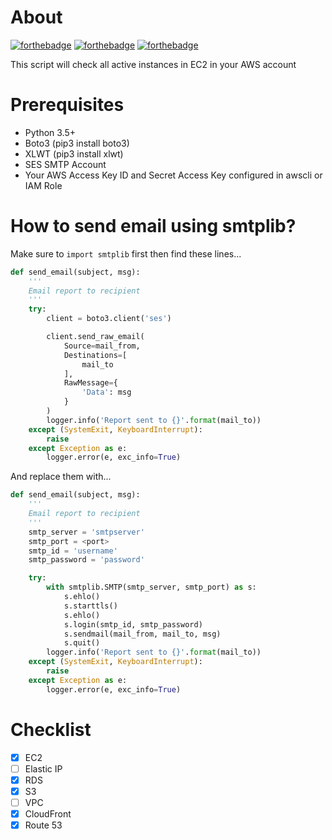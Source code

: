 # About #

[![forthebadge](http://forthebadge.com/images/badges/built-with-love.svg)](http://forthebadge.com)
[![forthebadge](http://forthebadge.com/images/badges/powered-by-oxygen.svg)](http://forthebadge.com)
[![forthebadge](http://forthebadge.com/images/badges/fuck-it-ship-it.svg)](http://forthebadge.com)

This script will check all active instances in EC2 in your AWS account

# Prerequisites #
* Python 3.5+
* Boto3 (pip3 install boto3)
* XLWT (pip3 install xlwt)
* SES SMTP Account
* Your AWS Access Key ID and Secret Access Key configured in awscli or IAM Role

# How to send email using smtplib?

Make sure to `import smtplib` first then find these lines...

```python
def send_email(subject, msg):
    '''
    Email report to recipient
    '''
    try:
        client = boto3.client('ses')

        client.send_raw_email(
            Source=mail_from,
            Destinations=[
                mail_to
            ],
            RawMessage={
                'Data': msg
            }
        )
        logger.info('Report sent to {}'.format(mail_to))
    except (SystemExit, KeyboardInterrupt):
        raise
    except Exception as e:
        logger.error(e, exc_info=True)
```

And replace them with...

```python
def send_email(subject, msg):
    '''
    Email report to recipient
    '''
	smtp_server = 'smtpserver'
	smtp_port = <port>
	smtp_id = 'username'
	smtp_password = 'password'

	try:
		with smtplib.SMTP(smtp_server, smtp_port) as s:
			s.ehlo()
			s.starttls()
			s.ehlo()
			s.login(smtp_id, smtp_password)
			s.sendmail(mail_from, mail_to, msg)
			s.quit()
		logger.info('Report sent to {}'.format(mail_to))
	except (SystemExit, KeyboardInterrupt):
        raise
    except Exception as e:
        logger.error(e, exc_info=True)
```

# Checklist
- [x] EC2
- [ ] Elastic IP
- [x] RDS
- [x] S3
- [ ] VPC
- [x] CloudFront
- [x] Route 53